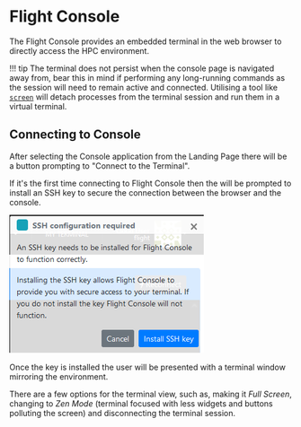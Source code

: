 # Flight Console 

The Flight Console provides an embedded terminal in the web browser to directly access the HPC environment. 

!!! tip
    The terminal does not persist when the console page is navigated away from, bear this in mind if performing any long-running commands as the session will need to remain active and connected. Utilising a tool like [`screen`](https://savannah.gnu.org/projects/screen/) will detach processes from the terminal session and run them in a virtual terminal. 

## Connecting to Console

After selecting the Console application from the Landing Page there will be a button prompting to "Connect to the Terminal".

If it's the first time connecting to Flight Console then the will be prompted to install an SSH key to secure the connection between the browser and the console. 

![](img/flight_web_console_key_request.png)

Once the key is installed the user will be presented with a terminal window mirroring the environment.

There are a few options for the terminal view, such as, making it _Full Screen_, changing to _Zen Mode_ (terminal focused with less widgets and buttons polluting the screen) and disconnecting the terminal session.

